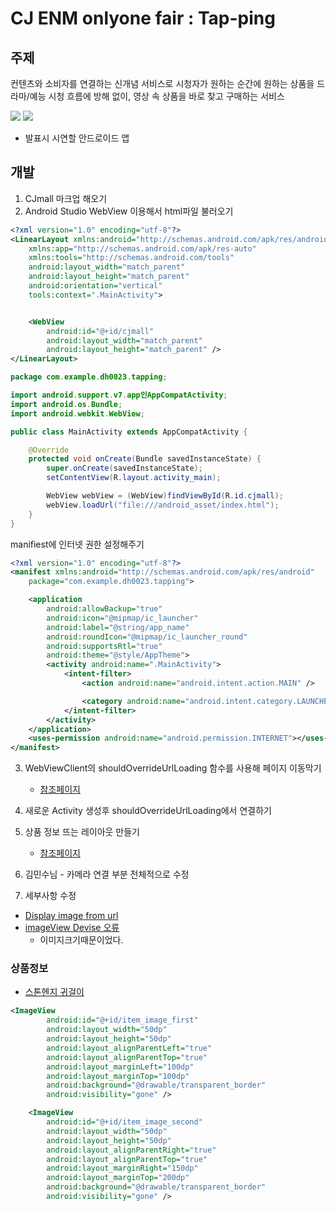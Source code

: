 # CJ ENM onlyone fair : Tap-ping

## 주제

컨텐츠와 소비자를 연결하는 신개념 서비스로 시청자가 원하는 순간에 원하는 상품을 드라마/예능 시청 흐름에 방해 없이, 영상 속 상품을 바로 찾고 구매하는 서비스

![](./app1.png)
![](./app2.png)

- 발표시 시연할 안드로이드 앱

## 개발

1. CJmall 마크업 해오기
2. Android Studio WebView 이용해서 html파일 불러오기

```xml
<?xml version="1.0" encoding="utf-8"?>
<LinearLayout xmlns:android="http://schemas.android.com/apk/res/android"
    xmlns:app="http://schemas.android.com/apk/res-auto"
    xmlns:tools="http://schemas.android.com/tools"
    android:layout_width="match_parent"
    android:layout_height="match_parent"
    android:orientation="vertical"
    tools:context=".MainActivity">


    <WebView
        android:id="@+id/cjmall"
        android:layout_width="match_parent"
        android:layout_height="match_parent" />
</LinearLayout>
```

```java
package com.example.dh0023.tapping;

import android.support.v7.app인AppCompatActivity;
import android.os.Bundle;
import android.webkit.WebView;

public class MainActivity extends AppCompatActivity {

    @Override
    protected void onCreate(Bundle savedInstanceState) {
        super.onCreate(savedInstanceState);
        setContentView(R.layout.activity_main);

        WebView webView = (WebView)findViewById(R.id.cjmall);
        webView.loadUrl("file:///android_asset/index.html");
    }
}
```

manifiest에 인터넷 권한 설정해주기

```xml
<?xml version="1.0" encoding="utf-8"?>
<manifest xmlns:android="http://schemas.android.com/apk/res/android"
    package="com.example.dh0023.tapping">

    <application
        android:allowBackup="true"
        android:icon="@mipmap/ic_launcher"
        android:label="@string/app_name"
        android:roundIcon="@mipmap/ic_launcher_round"
        android:supportsRtl="true"
        android:theme="@style/AppTheme">
        <activity android:name=".MainActivity">
            <intent-filter>
                <action android:name="android.intent.action.MAIN" />

                <category android:name="android.intent.category.LAUNCHER" />
            </intent-filter>
        </activity>
    </application>
    <uses-permission android:name="android.permission.INTERNET"></uses-permission>
</manifest>
```

3. WebViewClient의 shouldOverrideUrlLoading 함수를 사용해 페이지 이동막기
	- [참조페이지](http://cofs.tistory.com/186)

4. 새로운 Activity 생성후  shouldOverrideUrlLoading에서 연결하기
5. 상품 정보 뜨는 레이아웃 만들기
	- [참조페이지](http://wimir-dev.tistory.com/11)
6. 김민수님 - 카메라 연결 부분 전체적으로 수정
7. 세부사항 수정


- [Display image from url](https://stackoverflow.com/questions/3118691/android-make-an-image-at-a-url-equal-to-imageviews-image)
- [imageView Devise 오류](https://stackoverflow.com/questions/30844395/image-showing-in-android-studio-but-not-on-phone/40487304)
    - 이미지크기때문이었다.


### 상품정보

- [스톤헨지 귀걸이](http://display.cjmall.com/p/item/49595372?channelCode=30001001&k=%EC%8A%A4%ED%86%A4%ED%97%A8%EC%A7%80)


```xml
<ImageView
        android:id="@+id/item_image_first"
        android:layout_width="50dp"
        android:layout_height="50dp"
        android:layout_alignParentLeft="true"
        android:layout_alignParentTop="true"
        android:layout_marginLeft="100dp"
        android:layout_marginTop="100dp"
        android:background="@drawable/transparent_border"
        android:visibility="gone" />

    <ImageView
        android:id="@+id/item_image_second"
        android:layout_width="50dp"
        android:layout_height="50dp"
        android:layout_alignParentRight="true"
        android:layout_alignParentTop="true"
        android:layout_marginRight="150dp"
        android:layout_marginTop="200dp"
        android:background="@drawable/transparent_border"
        android:visibility="gone" />
```

